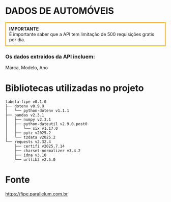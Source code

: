 # DADOS DE AUTOMÓVEIS

<div style="border: 2px solid orange; padding: 10px;">
    <b>IMPORTANTE</b> <br>
    É importante saber que a API tem limitação de 500 requisições gratis por dia. 
</div>



### Os dados extraidos da API incluem:
Marca, Modelo, Ano

# Bibliotecas utilizadas no projeto
~~~
tabela-fipe v0.1.0
├── dotenv v0.9.9
│   └── python-dotenv v1.1.1
├── pandas v2.3.1
│   ├── numpy v2.3.1
│   ├── python-dateutil v2.9.0.post0
│   │   └── six v1.17.0
│   ├── pytz v2025.2
│   └── tzdata v2025.2
└── requests v2.32.4
    ├── certifi v2025.7.14
    ├── charset-normalizer v3.4.2
    ├── idna v3.10
    └── urllib3 v2.5.0
~~~

# Fonte
https://fipe.parallelum.com.br